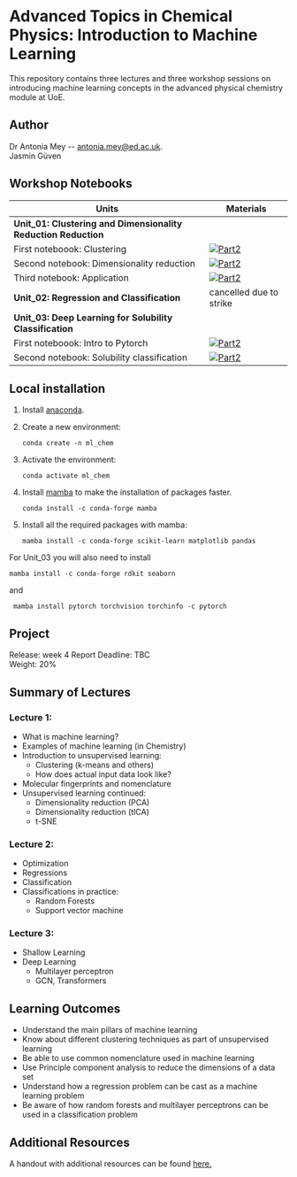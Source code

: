 # Advanced Topics in Chemical Physics: Introduction to Machine Learning 

This repository contains three lectures and three workshop sessions on introducing machine learning concepts in the advanced physical chemistry module at UoE. 

## Author
Dr Antonia Mey -- antonia.mey@ed.ac.uk.  
Jasmin Güven

## Workshop Notebooks

| Units                | Materials |
|-----------|-------------------------|
|**Unit_01: Clustering and Dimensionality Reduction Reduction**||
|First noteboook: Clustering|[![Part2](https://colab.research.google.com/assets/colab-badge.svg)](https://colab.research.google.com/github/Edinburgh-Chemistry-Teaching/ATCP_23_24/blob/main/Unit_01/01_clustering.ipynb) |
| Second notebook: Dimensionality reduction|[![Part2](https://colab.research.google.com/assets/colab-badge.svg)](https://colab.research.google.com/github/Edinburgh-Chemistry-Teaching/ATCP_23_24/blob/main/Unit_01/02_dimensionality_reduction.ipynb) |
| Third notebook: Application|[![Part2](https://colab.research.google.com/assets/colab-badge.svg)](https://colab.research.google.com/github/Edinburgh-Chemistry-Teaching/ATCP_23_24/blob/main/Unit_01/03_application.ipynb) |
|**Unit_02: Regression and Classification**| cancelled due to strike |
|**Unit_03:  Deep Learning for Solubility Classification**||
|First noteboook: Intro to Pytorch|[![Part2](https://colab.research.google.com/assets/colab-badge.svg)](https://colab.research.google.com/github/Edinburgh-Chemistry-Teaching/ATCP_23_24/blob/main/Unit_03/01_Intro_to_pytorch.ipynb) |
| Second notebook: Solubility classification|[![Part2](https://colab.research.google.com/assets/colab-badge.svg)](https://colab.research.google.com/github/Edinburgh-Chemistry-Teaching/ATCP_23_24/blob/main/Unit_03/02_Solubility_classification.ipynbi) |

## Local installation

1. Install [anaconda](https://www.anaconda.com/products/distribution).
2. Create a new environment:

   `conda create -n ml_chem`
   
3. Activate the environment:

   `conda activate ml_chem`
   
4. Install [mamba](https://anaconda.org/conda-forge/mamba) to make the installation of packages faster.

   `conda install -c conda-forge mamba`
   
5. Install all the required packages with mamba:

   `mamba install -c conda-forge scikit-learn matplotlib pandas`

For Unit_03 you will also need to install

`mamba install -c conda-forge rdkit seaborn`

and

` mamba install pytorch torchvision torchinfo -c pytorch`

## Project

Release: week 4
Report Deadline: TBC  
Weight: 20%

## Summary of Lectures
### Lecture 1:
- What is machine learning?
- Examples of machine learning (in Chemistry)
- Introduction to unsupervised learning:
   - Clustering (k-means and others)
   - How does actual input data look like?
- Molecular fingerprints and nomenclature
- Unsupervised learning continued:
   - Dimensionality reduction (PCA)
   - Dimensionality reduction (tICA)
   - t-SNE

### Lecture 2:
- Optimization
- Regressions
- Classification
- Classifications in practice:
   - Random Forests
   - Support vector machine

### Lecture 3:

- Shallow Learning 
- Deep Learning
   - Multilayer perceptron 
   - GCN, Transformers 

## Learning Outcomes
- Understand the main pillars of machine learning
- Know about different clustering techniques as part of unsupervised learning
- Be able to use common nomenclature used in machine learning
- Use Principle component analysis to reduce the dimensions of a data set
- Understand how a regression problem can be cast as a machine learning problem 
- Be aware of how random forests and multilayer perceptrons can be used in a classification problem



## Additional Resources
A handout with additional resources can be found [here.](https://github.com/meyresearch/ML_for_chemistry/blob/main/Handout.pdf)
